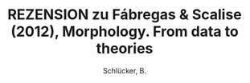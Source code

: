 ---
type        : article   
author      : Schlücker, B.
title       : REZENSION zu Fábregas & Scalise (2012), Morphology. From data to theories
journal     : Word Structure
volume      : 7
number      : 2
pages       : 240-245
year        : 2014-01-01
doi         : 10.3366/word.2014.0067
weblink     : https://www.euppublishing.com/doi/10.3366/word.2014.0067
---